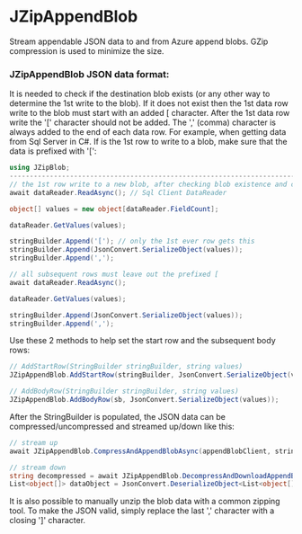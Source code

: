 # JZipAppendBlob

Stream appendable JSON data to and from Azure append blobs. GZip compression is used to minimize the size.

### JZipAppendBlob JSON data format:

It is needed to check if the destination blob exists (or any other way to determine the 1st write to the blob). If it does not exist then the 1st data row write to the blob must start with an added [ character. After the 1st data row write the '[' character should not be added. The ',' (comma) character is always added to the end of each data row. For example, when getting data from Sql Server in C#. If is the 1st row to write to a blob, make sure that the data is prefixed with '[':

```cs
using JZipBlob;
------------------------------------------------------------------------------
// the 1st row write to a new blob, after checking blob existence and creation
await dataReader.ReadAsync(); // Sql Client DataReader

object[] values = new object[dataReader.FieldCount];

dataReader.GetValues(values);

stringBuilder.Append('['); // only the 1st ever row gets this
stringBuilder.Append(JsonConvert.SerializeObject(values));
stringBuilder.Append(',');

// all subsequent rows must leave out the prefixed [
await dataReader.ReadAsync();

dataReader.GetValues(values);

stringBuilder.Append(JsonConvert.SerializeObject(values));
stringBuilder.Append(',');
```
Use these 2 methods to help set the start row and the subsequent body rows:

```cs
// AddStartRow(StringBuilder stringBuilder, string values)
JZipAppendBlob.AddStartRow(stringBuilder, JsonConvert.SerializeObject(values));

// AddBodyRow(StringBuilder stringBuilder, string values)
JZipAppendBlob.AddBodyRow(sb, JsonConvert.SerializeObject(values));
```

After the StringBuilder is populated, the JSON data can be compressed/uncompressed and streamed up/down like this:

```cs
// stream up
await JZipAppendBlob.CompressAndAppendBlobAsync(appendBlobClient, stringBuilder.ToString());

// stream down
string decompressed = await JZipAppendBlob.DecompressAndDownloadAppendBlobAsync(blocClient);
List<object[]> dataObject = JsonConvert.DeserializeObject<List<object[]>>(decompressed);
```

It is also possible to manually unzip the blob data with a common zipping tool. To make the JSON valid, simply replace the last ',' character with a closing ']' character.
